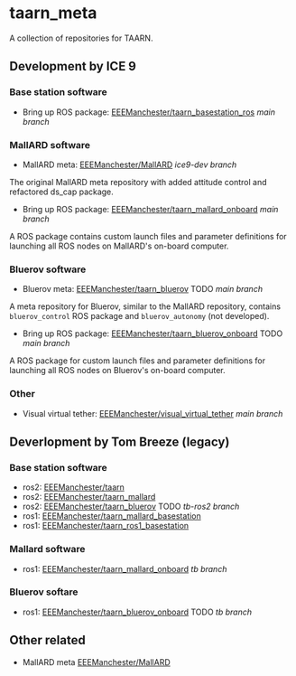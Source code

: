 # taarn_meta
A collection of repositories for TAARN.

## Development by ICE 9
### Base station software
- Bring up ROS package: [EEEManchester/taarn_basestation_ros](https://github.com/EEEManchester/taarn_basestation_ros/tree/main) _main branch_

### MallARD software
- MallARD meta: [EEEManchester/MallARD](https://github.com/EEEManchester/MallARD/tree/ice9-dev) _ice9-dev branch_

The original MallARD meta repository with added attitude control and refactored ds_cap package.

- Bring up ROS package: [EEEManchester/taarn_mallard_onboard](https://github.com/EEEManchester/taarn_mallard_onboard/tree/main) _main branch_

A ROS package contains custom launch files and parameter definitions for launching all ROS nodes on MallARD's on-board computer.

### Bluerov software
- Bluerov meta: [EEEManchester/taarn_bluerov](https://github.com/EEEManchester/taarn_bluerov/tree/ice9) TODO _main branch_

A meta repository for Bluerov, similar to the MallARD repository, contains `bluerov_control` ROS package and `bluerov_autonomy` (not developed).

- Bring up ROS package: [EEEManchester/taarn_bluerov_onboard](https://github.com/EEEManchester/taarn_bluerov_onboard/tree/ice9) TODO _main branch_

A ROS package for custom launch files and parameter definitions for launching all ROS nodes on Bluerov's on-board computer.

### Other
- Visual virtual tether: [EEEManchester/visual_virtual_tether](https://github.com/EEEManchester/visual_virtual_tether/tree/main) _main branch_

## Deverlopment by Tom Breeze (legacy)
### Base station software
- ros2: [EEEManchester/taarn](https://github.com/EEEManchester/taarn)
- ros2: [EEEManchester/taarn_mallard](https://github.com/EEEManchester/taarn_mallard/)
- ros2: [EEEManchester/taarn_bluerov](https://github.com/EEEManchester/taarn_bluerov) TODO _tb-ros2 branch_
- ros1: [EEEManchester/taarn_mallard_basestation](https://github.com/EEEManchester/taarn_mallard_basestation)
- ros1: [EEEManchester/taarn_ros1_basestation](https://github.com/EEEManchester/taarn_ros1_basestation)
### Mallard software
- ros1: [EEEManchester/taarn_mallard_onboard](https://github.com/EEEManchester/taarn_mallard_onboard/tree/tb) _tb branch_
### Bluerov softare
- ros1: [EEEManchester/taarn_bluerov_onboard](https://github.com/EEEManchester/taarn_bluerov_onboard/tree/main) TODO _tb branch_

## Other related
- MallARD meta [EEEManchester/MallARD](https://github.com/EEEManchester/MallARD)
